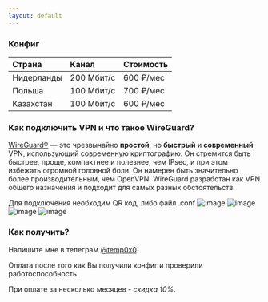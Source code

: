 ```yaml
---
layout: default
---
```

### Конфиг

| Страна       | Канал             | Стоимость |
|:-------------|:------------------|:----------|
| Нидерланды   | 200 Мбит/с        | 600 ₽/мес |
| Польша       | 100 Мбит/с        | 700 ₽/мес |
| Казахстан    | 100 Мбит/с        | 600 ₽/мес |

### Как подключить VPN и что такое WireGuard?


[WireGuard®](https://www.wireguard.com/#license) — это чрезвычайно **простой**, но **быстрый** и **современный** VPN, использующий современную криптографию. Он стремится быть быстрее, проще, компактнее и полезнее, чем IPsec, и при этом избежать огромной головной боли. Он намерен быть значительно более производительным, чем OpenVPN. WireGuard разработан как VPN общего назначения и подходит для самых разных обстоятельств.

Для подключения необходим QR код, либо файл .conf
![image](https://github.com/user-attachments/assets/65a40cc3-d395-4796-9181-5f14272f7acd)
![image](https://github.com/user-attachments/assets/efde1beb-5b06-41e6-beb6-c111cf93c300)
![image](https://github.com/user-attachments/assets/88d952a4-e299-423d-9f53-6563a25623e5)
![image](https://github.com/user-attachments/assets/10f98e34-fd54-4ac8-94fd-fe84011bd62e)





### Как получить?
Напишите мне в телеграм [@temp0x0](https://t.me/temp0x0).

Оплата после того как Вы получили конфиг и проверили работоспособность.

При оплате за несколько месяцев - _скидка 10%_.
